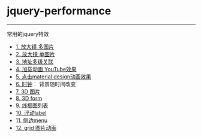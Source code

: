 # jquery-performance
------
常用的jquery特效

+ [1. 放大镜 多图片](jqzoom)
+ [2. 放大镜 单图片](Zoom)
+ [3. 地址多级关联](placecheck) 
+ [4. 加载动画 YouTube效果](youtube-loadingbar)
+ [5. 点击material design动画效果](ripple-click-effect)
+ [6. 时钟](clock)： 背景随时间改变
+ [7. 3D 图片](3D-image)
+ [8. 3D form](3D-form)
+ [9. 线框图列表](wireframe)
+ [10. 浮动label](float-label)
+ [11. 侧边menu](off-canvas-menu)
+ [12. grid 图片动画](grid-animate)